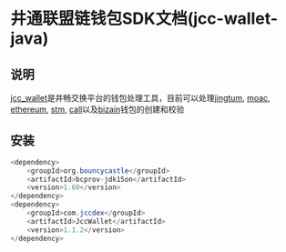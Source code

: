 # 井通联盟链钱包SDK文档(jcc-wallet-java)

## 说明

[jcc_wallet](https://github.com/JCCDex/jcc_wallet_java)是井畅交换平台的钱包处理工具，目前可以处理[jingtum](http://swtc.top/index.html), [moac](https://www.moac.io/), [ethereum](https://ethereum.org/), [stm](https://labs.stream/en/), [call](http://www.callchain.live/)以及[bizain](https://bizain.net/)钱包的创建和校验
## 安装

```Java
<dependency>
    <groupId>org.bouncycastle</groupId>
    <artifactId>bcprov-jdk15on</artifactId>
    <version>1.60</version>
</dependency>
<dependency>
    <groupId>com.jccdex</groupId>
    <artifactId>JccWallet</artifactId>
    <version>1.1.2</version>
</dependency>
```
